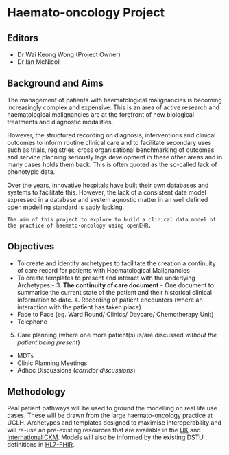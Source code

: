 # Haemato-oncology Project

## Editors
 - Dr Wai Keong Wong (Project Owner)
 - Dr Ian McNicoll

## Background and Aims
The management of patients with haematological malignancies is becoming increasingly complex and expensive. This is an area of active research and haematological malignancies are at the forefront of new biological treatments and diagnostic modalities.

However, the structured recording on diagnosis, interventions and clinical outcomes to inform routine clinical care and to facilitate secondary uses such as trials, registries, cross organisational benchmarking of outcomes and service planning seriously lags development in these other areas and in many cases holds them back. This is often quoted as the so-called lack of phenotypic data. 

Over the years, innovative hospitals have built their own databases and systems to facilitate this. However, the lack of a consistent data model expressed in a database and system agnostic matter in an well defined open modelling standard is sadly lacking.

    The aim of this project to explore to build a clinical data model of the practice of haemato-oncology using openEHR.

 
## Objectives

 - To create and identify archetypes to facilitate the creation a continuity of care record for patients with Haematological Malignancies
 - To create templates to present and interact with the underlying Archetypes:-
	3. **The continuity of care document** - One document to summarise the current state of the patient and their historical clinical information to date.
	4. Recording of patient encounters (where an interaction with the patient has taken place)
- Face to Face (eg. Ward Round/ Clinics/ Daycare/ Chemotherapy Unit)
- Telephone
5. Care planning (where one more patient(s) is/are discussed *without the patient being present*)
- MDTs
- Clinic Planning Meetings
- Adhoc Discussions (*corridor discussions*)

## Methodology
Real patient pathways will be used to ground the modelling on real life use cases. These will be drawn from the large haemato-oncology practice at UCLH. Archetypes and templates designed to maximise interoperability and will re-use an pre-existing resources that are available in the [UK](http://clinicalmodels.org.uk/ckm/) and [International CKM](http://www.openehr.org/ckm/). Models will also be informed by the existing DSTU definitions in [HL7-FHIR](http://www.hl7.org/implement/standards/fhir/index.html).
